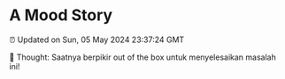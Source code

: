 # A Mood Story

⏰ Updated on Sun, 05 May 2024 23:37:24 GMT

💭 Thought: Saatnya berpikir out of the box untuk menyelesaikan masalah ini!

